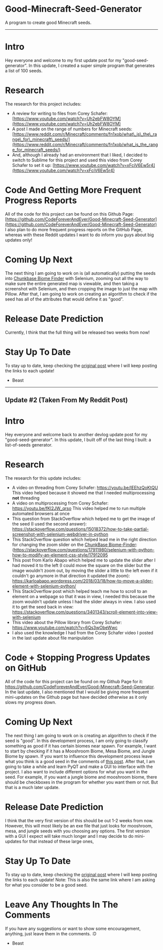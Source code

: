 # Good-Minecraft-Seed-Generator
A program to create good Minecraft seeds.

___

# Intro
Hey everyone and welcome to my first update post for my "good-seed-generator".  In this update, I created a super simple program that generates a list of 100 seeds. 


# Research
The research for this project includes:
* A review for writing to files from Corey Schafer:  [https://www.youtube.com/watch?v=Uh2ebFW8OYM](https://www.youtube.com/watch?v=Uh2ebFW8OYM) 
* A post I made on the range of numbers for Minecraft seeds:  [https://www.reddit.com/r/Minecraft/comments/fn1xob/what\_is\_the\_range\_for\_minecraft\_seeds/](https://www.reddit.com/r/Minecraft/comments/fn1xob/what_is_the_range_for_minecraft_seeds/) 
* And, although I already had an environment that I liked, I decided to switch to Sublime for this project and used this video from Corey Schafer to set it up:  [https://www.youtube.com/watch?v=xFciV6Ew5r4](https://www.youtube.com/watch?v=xFciV6Ew5r4) 


# Code And Getting More Frequent Progress Reports
All of the code for this project can be found on this Github Page:  [https://github.com/CodeForeverAndEver/Good-Minecraft-Seed-Generator](https://github.com/CodeForeverAndEver/Good-Minecraft-Seed-Generator) I also plan to do more frequent progress reports on the GitHub Page, whereas with these Reddit updates I want to do inform you guys about big updates only!


# Coming Up Next
The next thing I am going to work on is (all automatically) putting the seeds into [Chunkbase Biome Finder](https://www.chunkbase.com/apps/biome-finder) with Selenium, zooming out all the way to make sure the entire generated map is viewable, and then taking a screenshot with Selenium, and then cropping the image to just the map with Pillow. After that, I am going to work on creating an algorithm to check if the seed has all of the attributes that would define it as "good".


# Release Date Prediction
Currently, I think that the full thing will be released two weeks from now!


# Stay Up To Date
To stay up to date, keep checking the [original post](https://www.reddit.com/r/Minecraft/comments/fmjh19/thinking_about_making_a_goodseedgenerator/) where I will keep posting the links to each update!


- Beast
___
## Update #2 (Taken From My Reddit Post)


# Intro
Hey everyone and welcome back to another devlog update post for my "good-seed-generator". In this update, I built off of the last thing I built: a list-of-seeds generator. 


# Research
The research for this update includes:
* A video on threading from Corey Schafer: https://youtu.be/IEEhzQoKtQU  This video helped because it showed me that I needed multiprocessing **not** threading
* A video on multiprocessing from Corey Schafer: https://youtu.be/fKl2JW_qrso This video helped me to run multiple automated browsers at once
* This question from StackOverflow which helped me to get the image of the seed (I used the second answer): https://stackoverflow.com/questions/15018372/how-to-take-partial-screenshot-with-selenium-webdriver-in-python
* This StackOverflow question which helped lead me in the right direction for changing the zoom slider on the [ChunkBase Biome-Finder](https://www.chunkbase.com/apps/biome-finder): (https://stackoverflow.com/questions/17911980/selenium-with-python-how-to-modify-an-element-css-style/17912095 
* This post from Karlo Abapo which helped me to update the slider after I had moved it to the left (I could move the square on the slider but the image wouldn't zoom out, by moving the slider a little to the left even if it couldn't go anymore in that direction it updated the zoom): https://karloabapo.wordpress.com/2018/03/18/how-to-move-a-slider-element-with-selenium-python/
* This StackOverflow post which helped teach me how to scroll to an element on a webpage so that it was in view, I needed this because the zoom wouldn't update unless I had the slider always in view. I also used it to get the seed back in view: https://stackoverflow.com/questions/3401343/scroll-element-into-view-with-selenium
* This video about the Pillow library from Corey Schafer: https://www.youtube.com/watch?v=6Qs3wObeWwc
* I also used the knowledge I had from the Corey Schafer video I posted in the last update about file manipulation


# Code + Stopping Progress Updates on GitHub
All of the code for this project can be found on my Github Page for it: https://github.com/CodeForeverAndEver/Good-Minecraft-Seed-Generator. In the last update, I also mentioned that I would be giving more frequent mini-updates on the Github page but have decided otherwise as it only slows my progress down.


# Coming Up Next
The next thing I am going to work on is creating an algorithm to check if the seed is "good". In this development process, I am only going to classify something as good if it has certain biomes near spawn. For example, I want to start by checking if it has a Mooshroom Biome, Mesa Biome, and Jungle Biome by spawn. If you want to influence this development process leave what you think is a good seed in the comments of [this post](https://www.reddit.com/r/Minecraft/comments/fmjh19/thinking_about_making_a_goodseedgenerator/). After that, I am going to take a while and learn PyQT and make a GUI to interface with the project. I also want to include different options for what you want in the seed. For example, if you want a jungle biome and mooshroom biome, there should be checkboxes in the program for whether you want them or not. But that is a much later update.


# Release Date Prediction
I think that the very first version of this should be out 1-2 weeks from now. However, this will most likely be an exe file that just looks for mooshroom, mesa, and jungle seeds with you choosing any options. The first version with a GUI I expect will take much longer and I may decide to do mini-updates for that instead of these large ones,


# Stay Up To Date
To stay up to date, keep checking the [original post](https://www.reddit.com/r/Minecraft/comments/fmjh19/thinking_about_making_a_goodseedgenerator/) where I will keep posting the links to each update! Note: This is also the same link where I am asking for what you consider to be a good seed.


# Leave Any Thoughts In The Comments
If you have any suggestions or want to show some encouragement, anything, just leave them in the comments. :D

- Beast
